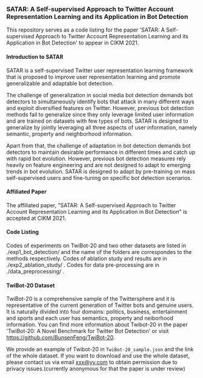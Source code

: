 ### SATAR: A Self-supervised Approach to Twitter Account Representation Learning and its Application in Bot Detection
This repository serves as a code listing for the paper 'SATAR: A Self-supervised Approach to Twitter Account Representation Learning and its Application in Bot Detection' to appear in CIKM 2021.

#### Introduction to SATAR
SATAR is a self-supervised Twitter user representation learning framework that is proposed to improve user representation learning and promote generalizable and adaptable bot detection.

The challenge of generalization in social media bot detection demands bot detectors to simultaneously identify bots that attack in many different ways and exploit diversified features on Twitter. However, previous bot detection methods fail to generalize since they only leverage limited user information and are trained on datasets with few types of bots. SATAR is designed to generalize by jointly leveraging all three aspects of user information, namely semantic, property and neighborhood information.

Apart from that, the challenge of adaptation in bot detection demands bot detectors to maintain desirable performance in different times and catch up with rapid bot evolution. However, previous bot detection measures rely heavily on feature engineering and are not designed to adapt to emerging trends in bot evolution. SATAR is designed to adapt by pre-training on mass self-supervised users and fine-tuning on specific bot detection scenarios.

#### Affiliated Paper
The affiliated paper, "SATAR: A Self-supervised Approach to Twitter Account Representation Learning and its Application in Bot Detection" is accepted at CIKM 2021.

#### Code Listing
Codes of experiments on TwiBot-20 and two other datasets are listed in ./exp1_bot_detection/ and the name of the folders are correspondes to the methods respectively. Codes of ablation study and results are in ./exp2_ablation_study/ . Codes for data pre-processing are in ./data_preprocessing/ .

#### TwiBot-20 Dataset
TwiBot-20 is a comprehensive sample of the Twittersphere and it is representative of the current generation of Twitter bots and genuine users. It is naturally divided into four domains: politics, business, entertainment and sports and each user has semantics, property and neiborhood information. You can find more information about Twibot-20 in the paper 'TwiBot-20: A Novel Benchmark for Twitter Bot Detection' or visit https://github.com/BunsenFeng/TwiBot-20.

We provide an example of Twibot-20 in `TwiBot-20_sample.json` and the link of the whole dataset. If you want to download and use the whole dataset, please contact us via email xxx@yy.com to obtain permission due to privacy issues.(currently anonymous for that the paper is under review)



